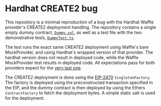 # Hardhat CREATE2 bug

This repository is a minimal reproduction of a bug with the Hardhat Waffle
provider's CREATE2 deployment handling. The repository contains a single empty
dummy contract, [`Dummy.sol`](./contracts/Dummy.sol), as well as a test file
with the two demonstrative tests, [`DummyTest.ts`](./test/DummyTest.ts).

The test runs the exact same CREATE2 deployment using Waffle's bare
MockProvider, and using Hardhat's wrapped version of that provider. The hardhat
version does not result in deployed code, while the Waffle MockProvider test
results in deployed code. All expectations pass for both providers expect for
the [very last one](./test/DummyTest.ts#L91-L94).

The CREATE2 deployment is done using the
[EIP-2470](https://eips.ethereum.org/EIPS/eip-2470) `SingletonFactory`. The
factory is deployed using the preconstructed transaction specified in the EIP,
and the dummy contract is then deployed by using the Ethers `ContractFactory`
to fetch the deployment bytes. A simple static salt is used for the deployment.

